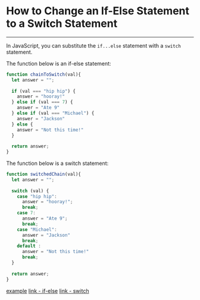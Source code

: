# How to Change an If-Else Statement to a Switch Statement

---

In JavaScript, you can substitute the `if...else` statement with a `switch` statement.

The function below is an if-else statement:

```js
function chainToSwitch(val){
  let answer = "";
  
  if (val === "hip hip") {
    answer = "hooray!"
  } else if (val === 7) {
    answer = "Ate 9"
  } else if (val === "Michael") {
    answer = "Jackson"
  } else {
    answer = "Not this time!"
  }
  
  return answer;
}
```

The function below is a switch statement:

```js
function switchedChain(val){
  let answer = "";
  
  switch (val) {
    case "hip hip":
      answer = "hooray!";
      break;
    case 7:
      answer = "Ate 9";
      break;
    case "Michael":
      answer = "Jackson"
      break;
    default :
      answer = "Not this time!"
      break;
  }
  
  return answer;
}
```

[example](/javascript/change-if-else-to-switch.js)
[link - if-else](https://developer.mozilla.org/en-US/docs/Web/JavaScript/Reference/Statements/if...else)
[link - switch](https://developer.mozilla.org/en-US/docs/Web/JavaScript/Reference/Statements/switch)
